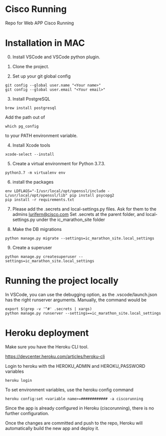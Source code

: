 # Cisco Running

Repo for Web APP Cisco Running

# Installation in MAC

0. Install VSCode and VSCode python plugin.

1. Clone the project.

2. Set up your git global config

``` 
git config --global user.name "<Your name>"     
git config --global user.email "<Your email>"
``` 

3. Install PostgreSQL 

``` 
brew install postgresql
``` 
Add the path out of 

``` 
which pg_config
``` 

to your PATH environment variable.

4. Install Xcode tools

``` 
xcode-select --install
``` 

5. Create a virtual environment for Python 3.7.3.

``` 
python3.7 -m virtualenv env
``` 
6. install the packages

``` 
env LDFLAGS="-I/usr/local/opt/openssl/include -L/usr/local/opt/openssl/lib" pip install psycopg2
pip install -r requirements.txt
``` 

7. Please add the .secrets and local-settings.py files. Ask for them to the admins lurifern@cisco.com
Set .secrets at the parent folder, and local-settings.py under the ic_marathon_site folder

8. Make the DB migrations

``` 
python manage.py migrate --settings=ic_marathon_site.local_settings
``` 

9. Create a superuser

``` 
python manage.py createsuperuser --settings=ic_marathon_site.local_settings
```  

# Running the project locally

In VSCode, you can use the debugging option, as the .vscode/launch.json has the right runserver arguments.
Manually, the command would be

``` 
export $(grep -v '^#' .secrets | xargs)
python manage.py runserver --settings==ic_marathon_site.local_settings
``` 

# Heroku deployment

Make sure you have the Heroku CLI tool.

https://devcenter.heroku.com/articles/heroku-cli

Login to heroku with the HEROKU_ADMIN and HEROKU_PASSWORD variables

``` 
heroku login
``` 

To set environment variables, use the heroku config command

``` 
heroku config:set <variable name>=############ -a ciscorunning
``` 

Since the app is already configured in Heroku (ciscorunning), there is no further configuration.

Once the changes are committed and push to the repo, Heroku will automatically build the new app and deploy it.